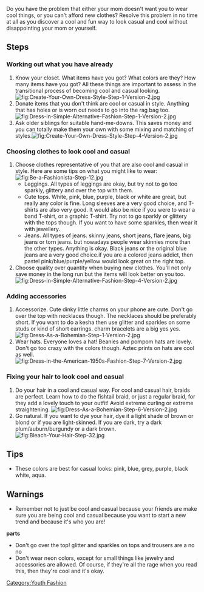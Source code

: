 Do you have the problem that either your mom doesn't want you to wear
cool things, or you can't afford new clothes? Resolve this problem in no
time at all as you discover a cool and fun way to look casual and cool
without disappointing your mom or yourself.

## Steps

### Working out what you have already

1.  Know your closet. What items have you got? What colors are they? How
    many items have you got? All these things are important to assess in
    the transitional process of becoming cool and casual
    looking.![](Create-Your-Own-Dress-Style-Step-1-Version-2.jpg "fig:Create-Your-Own-Dress-Style-Step-1-Version-2.jpg")
2.  Donate items that you don't think are cool or casual in style.
    Anything that has holes or is worn out needs to go into the rag bag
    too.![](Dress-in-Simple-Alternative-Fashion-Step-1-Version-2.jpg "fig:Dress-in-Simple-Alternative-Fashion-Step-1-Version-2.jpg")
3.  Ask older siblings for suitable hand-me-downs. This saves money and
    you can totally make them your own with some mixing and matching of
    styles.![](Create-Your-Own-Dress-Style-Step-4-Version-2.jpg "fig:Create-Your-Own-Dress-Style-Step-4-Version-2.jpg")

### Choosing clothes to look cool and casual

1.  Choose clothes representative of you that are also cool and casual
    in style. Here are some tips on what you might like to
    wear:![](Be-a-Fashionista-Step-12.jpg "fig:Be-a-Fashionista-Step-12.jpg")
    -   Leggings. All types of leggings are okay, but try not to go too
        sparkly, glittery and over the top with them.
    -   Cute tops. White, pink, blue, purple, black or white are great,
        but really any color is fine. Long sleeves are a very good
        choice, and T-shirts are also very good. It would also be nice
        if you were to wear a band T-shirt, or a graphic T-shirt. Try
        not to go sparkly or glittery with the tops though. If you want
        to have some sparkles, then wear it with jewellery.
    -   Jeans. All types of jeans. skinny jeans, short jeans, flare
        jeans, big jeans or torn jeans. but nowadays people wear
        skinnies more than the other types. Anything is okay. Black
        jeans or the original blue jeans are a very good choice.if you
        are a colored jeans addict, then pastel pink/blue/purple/yellow
        would look great on the right top.
2.  Choose quality over quantity when buying new clothes. You'll not
    only save money in the long run but the items will look better on
    you
    too.![](Dress-in-Simple-Alternative-Fashion-Step-4-Version-2.jpg "fig:Dress-in-Simple-Alternative-Fashion-Step-4-Version-2.jpg")

### Adding accessories

1.  Accessorize. Cute dinky little charms on your phone are cute. Don't
    go over the top with necklaces though. The necklaces should be
    preferably short. If you want to do a kesha then use glitter and
    sparkles on some studs or kind of short earrings. charm bracelets
    are a big yes
    yes.![](Dress-As-a-Bohemian-Step-1-Version-2.jpg "fig:Dress-As-a-Bohemian-Step-1-Version-2.jpg")
2.  Wear hats. Everyone loves a hat! Beanies and pompom hats are lovely.
    Don't go too crazy with the colors though. Aztec prints on hats are
    cool as
    well.![](Dress-in-the-American-1950s-Fashion-Step-7-Version-2.jpg "fig:Dress-in-the-American-1950s-Fashion-Step-7-Version-2.jpg")

### Fixing your hair to look cool and casual

1.  Do your hair in a cool and casual way. For cool and casual hair,
    braids are perfect. Learn how to do the fishtail braid, or just a
    regular braid, for they add a lovely touch to your outfit! Avoid
    extreme curling or extreme straightening.
    ![](Dress-As-a-Bohemian-Step-6-Version-2.jpg "fig:Dress-As-a-Bohemian-Step-6-Version-2.jpg")
2.  Go natural. If you want to dye your hair, dye it a light shade of
    brown or blond or if you are light-skinned. If you are dark, try a
    dark plum/auburn/burgundy or a dark
    brown.![](Bleach-Your-Hair-Step-32.jpg "fig:Bleach-Your-Hair-Step-32.jpg")

## Tips

-   These colors are best for casual looks: pink, blue, grey, purple,
    black white, aqua.

## Warnings

-   Remember not to just be cool and casual because your friends are
    make sure you are being cool and casual because you want to start a
    new trend and because it's who you are!

__parts__

-   Don't go over the top! glitter and sparkles on tops and trousers are
    a no no
-   Don't wear neon colors, except for small things like jewelry and
    accessories are allowed. Of course, if they're all the rage when you
    read this, then they're cool and it's okay.

[Category:Youth Fashion](Category:Youth_Fashion "wikilink")